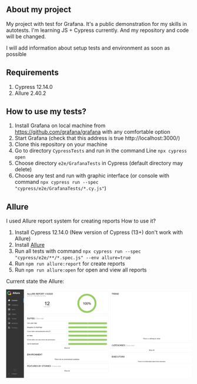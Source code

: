 ## About my project

My project with test for Grafana. It's a public demonstration for my skills in autotests. 
I'm learning JS + Cypress currently. And my repository and code will be changed.

I will add information about setup tests and environment as soon as possible

## Requirements

1) Cypress 12.14.0
2) Allure 2.40.2

## How to use my tests?
1) Install Grafana on local machine from https://github.com/grafana/grafana with any comfortable option
2) Start Grafana (check that this address is true http://localhost:3000/)
3) Clone this repository on your machine
4) Go to directory `CypressTests` and run in the command Line `npx cypress open`
5) Choose directory `e2e/GrafanaTests` in Cypress (default directory may delete)
6) Choose any test and run with graphic interface (or console with command `npx cypress run --spec "cypress/e2e/GrafanaTests/*.cy.js"`)

## Allure

I used Allure report system for creating reports
How to use it?

1) Install Cypress 12.14.0 (New version of Cypress (13+) don't work with Allure)
2) Install [Allure](https://github.com/Shelex/cypress-allure-plugin)
3) Run all tests with command `npx cypress run --spec "cypress/e2e/**/*.spec.js" --env allure=true`
4) Run `npm run allure:report` for create reports
5) Run `npm run allure:open` for open and view all reports

Current state the Allure:

![Allure](./image/Allure.png)


